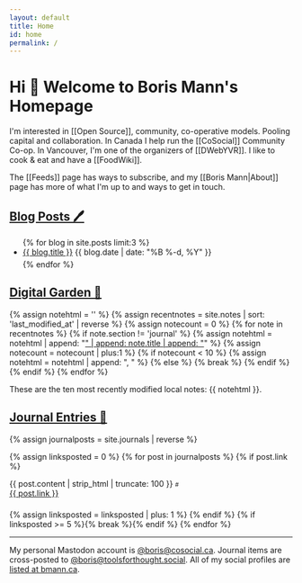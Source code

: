 ```yaml
---
layout: default
title: Home
id: home
permalink: /
---
```

<style>
  .callout {padding: 0.25em 0.25em 1em 1em; background: #f5f7ff; border-radius: 25px;}
  .wrapper {
    max-width: 46em;
  }

  a.journal-link {
    all: unset;
    cursor: pointer;
  }
  a.journal-link::after {
    all: unset;
  }

</style>
# Hi 👋 Welcome to Boris Mann's Homepage

I'm interested in [[Open Source]], community, co-operative models. Pooling capital and collaboration. In Canada I help run the [[CoSocial]] Community Co-op. In Vancouver, I'm one of the organizers of [[DWebYVR]]. I like to cook & eat and have a [[FoodWiki]].

The [[Feeds]] page has ways to subscribe, and my [[Boris Mann|About]] page has more of what I'm up to and ways to get in touch.

## [Blog Posts 🖊](../blog/)

  <ul>
    {% for blog in site.posts limit:3 %}
      <li class="blog-entry" style="margin-bottom: 5px;">
        <a class="internal-link" href="..{{ blog.url }}">{{ blog.title }}</a> <time datetime="blog.date | date_to_xmlschema">{{ blog.date | date: "%B %-d, %Y" }}</time>
      </li>
    {% endfor %}
  </ul>

## [Digital Garden 🌱](../notes/)

{% assign notehtml = '' %}
{% assign recentnotes = site.notes | sort: 'last_modified_at' | reverse %}
{% assign notecount = 0 %}
{% for note in recentnotes %}
  {% if note.section != 'journal' %}
    {% assign notehtml = notehtml | append: "<a class='internal-link' href='" | append: note.url | append: "'>" | append: note.title | append: "</a>" %}
    {% assign notecount = notecount | plus:1 %}
    {% if notecount < 10 %}
      {% assign notehtml = notehtml | append: ", " %}
    {% else %}
      {% break %}
    {% endif %}
  {% endif %}
{% endfor %}

These are the ten most recently modified local notes: {{ notehtml }}.

## [Journal Entries 📓](../journal/)

{% assign journalposts = site.journals | reverse %}

  {% assign linksposted = 0 %}
  {% for post in journalposts %}
    {% if post.link %}
<p style="padding-bottom: 0.5em;">{{ post.content | strip_html | truncate: 100 }}&nbsp;<a href="{{ post.url }}" class="journal-link" style="font-size: x-small">#</a><br /><a href="{{ post.link }}">{{ post.link }}</a></p>
    {% assign linksposted = linksposted | plus: 1 %}
    {% endif %}
  {% if linksposted >= 5 %}{% break %}{% endif %}
{% endfor %}

<hr />

My personal Mastodon account is <a href="https://cosocial.ca/@boris" rel="me">@boris@cosocial.ca</a>. Journal items are cross-posted to <a href="https://toolsforthought.social/@boris" rel="me">@boris@toolsforthought.social</a>. All of my social profiles are [listed at bmann.ca](https://bmann.ca).
